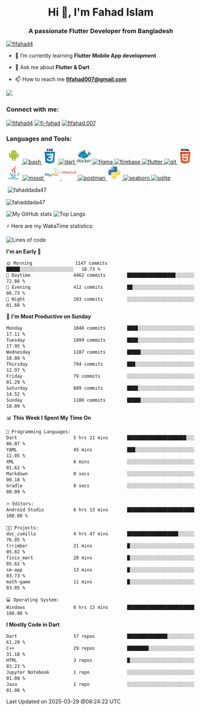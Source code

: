 <h1 align="center">Hi 👋, I'm Fahad Islam</h1>
<h3 align="center">A passionate Flutter Developer from Bangladesh</h3>

<p align="left"> <a href="https://twitter.com/fifahad4" target="blank"><img src="https://img.shields.io/twitter/follow/fifahad4?logo=twitter&style=for-the-badge" alt="fifahad4" /></a> </p>

- 🌱 I’m currently learning **Flutter Mobile App development**

- 💬 Ask me about **Flutter & Dart**

- 📫 How to reach me **fifahad007@gmail.com**

![](https://komarev.com/ghpvc/?username=Fahaddada47&color=blueviolet&style=for-the-badge)

<h3 align="left">Connect with me:</h3>
<p align="left">
<a href="https://twitter.com/fifahad4" target="blank"><img align="center" src="https://raw.githubusercontent.com/rahuldkjain/github-profile-readme-generator/master/src/images/icons/Social/twitter.svg" alt="fifahad4" height="30" width="40" /></a>
<a href="https://linkedin.com/in/fi-fahad" target="blank"><img align="center" src="https://raw.githubusercontent.com/rahuldkjain/github-profile-readme-generator/master/src/images/icons/Social/linked-in-alt.svg" alt="fi-fahad" height="30" width="40" /></a>
<a href="https://fb.com/fifahad.007" target="blank"><img align="center" src="https://raw.githubusercontent.com/rahuldkjain/github-profile-readme-generator/master/src/images/icons/Social/facebook.svg" alt="fifahad.007" height="30" width="40" /></a>
</p>

<h3 align="left">Languages and Tools:</h3>
<p align="left"> <a href="https://developer.android.com" target="_blank" rel="noreferrer"> <img src="https://raw.githubusercontent.com/devicons/devicon/master/icons/android/android-original-wordmark.svg" alt="android" width="40" height="40"/> </a> <a href="https://www.gnu.org/software/bash/" target="_blank" rel="noreferrer"> <img src="https://www.vectorlogo.zone/logos/gnu_bash/gnu_bash-icon.svg" alt="bash" width="40" height="40"/> </a> <a href="https://www.w3schools.com/css/" target="_blank" rel="noreferrer"> <img src="https://raw.githubusercontent.com/devicons/devicon/master/icons/css3/css3-original-wordmark.svg" alt="css3" width="40" height="40"/> </a> <a href="https://dart.dev" target="_blank" rel="noreferrer"> <img src="https://www.vectorlogo.zone/logos/dartlang/dartlang-icon.svg" alt="dart" width="40" height="40"/> </a> <a href="https://www.docker.com/" target="_blank" rel="noreferrer"> <img src="https://raw.githubusercontent.com/devicons/devicon/master/icons/docker/docker-original-wordmark.svg" alt="docker" width="40" height="40"/> </a> <a href="https://www.figma.com/" target="_blank" rel="noreferrer"> <img src="https://www.vectorlogo.zone/logos/figma/figma-icon.svg" alt="figma" width="40" height="40"/> </a> <a href="https://firebase.google.com/" target="_blank" rel="noreferrer"> <img src="https://www.vectorlogo.zone/logos/firebase/firebase-icon.svg" alt="firebase" width="40" height="40"/> </a> <a href="https://flutter.dev" target="_blank" rel="noreferrer"> <img src="https://www.vectorlogo.zone/logos/flutterio/flutterio-icon.svg" alt="flutter" width="40" height="40"/> </a> <a href="https://git-scm.com/" target="_blank" rel="noreferrer"> <img src="https://www.vectorlogo.zone/logos/git-scm/git-scm-icon.svg" alt="git" width="40" height="40"/> </a> <a href="https://www.w3.org/html/" target="_blank" rel="noreferrer"> <img src="https://raw.githubusercontent.com/devicons/devicon/master/icons/html5/html5-original-wordmark.svg" alt="html5" width="40" height="40"/> </a> <a href="https://www.java.com" target="_blank" rel="noreferrer"> <img src="https://raw.githubusercontent.com/devicons/devicon/master/icons/java/java-original.svg" alt="java" width="40" height="40"/> </a> <a href="https://www.microsoft.com/en-us/sql-server" target="_blank" rel="noreferrer"> <img src="https://www.svgrepo.com/show/303229/microsoft-sql-server-logo.svg" alt="mssql" width="40" height="40"/> </a> <a href="https://www.mysql.com/" target="_blank" rel="noreferrer"> <img src="https://raw.githubusercontent.com/devicons/devicon/master/icons/mysql/mysql-original-wordmark.svg" alt="mysql" width="40" height="40"/> </a> <a href="https://www.oracle.com/" target="_blank" rel="noreferrer"> <img src="https://raw.githubusercontent.com/devicons/devicon/master/icons/oracle/oracle-original.svg" alt="oracle" width="40" height="40"/> </a> <a href="https://postman.com" target="_blank" rel="noreferrer"> <img src="https://www.vectorlogo.zone/logos/getpostman/getpostman-icon.svg" alt="postman" width="40" height="40"/> </a> <a href="https://www.python.org" target="_blank" rel="noreferrer"> <img src="https://raw.githubusercontent.com/devicons/devicon/master/icons/python/python-original.svg" alt="python" width="40" height="40"/> </a> <a href="https://seaborn.pydata.org/" target="_blank" rel="noreferrer"> <img src="https://seaborn.pydata.org/_images/logo-mark-lightbg.svg" alt="seaborn" width="40" height="40"/> </a> <a href="https://www.sqlite.org/" target="_blank" rel="noreferrer"> <img src="https://www.vectorlogo.zone/logos/sqlite/sqlite-icon.svg" alt="sqlite" width="40" height="40"/> </a> </p>

<p>&nbsp;<img align="center" src="https://github-readme-stats.vercel.app/api?username=fahaddada47&show_icons=true&locale=en" alt="fahaddada47" /></p>

<p><img align="center" src="https://github-readme-streak-stats.herokuapp.com/?user=fahaddada47&theme=dark" alt="fahaddada47" /></p>


![My GitHub stats](https://github-readme-stats.vercel.app/api?username=Fahaddada47&show_icons=true&theme=radical)
![Top Langs](https://github-readme-stats.vercel.app/api/top-langs/?username=Fahaddada47&layout=donut)


⚡ Here are my WakaTime statistics:

<!--START_SECTION:waka-->
![Lines of code](https://img.shields.io/badge/From%20Hello%20World%20I%27ve%20Written-2.1%20million%20lines%20of%20code-blue)

**I'm an Early 🐤** 

```text
🌞 Morning                1147 commits        █████░░░░░░░░░░░░░░░░░░░░   18.73 % 
🌆 Daytime                4462 commits        ██████████████████░░░░░░░   72.86 % 
🌃 Evening                412 commits         ██░░░░░░░░░░░░░░░░░░░░░░░   06.73 % 
🌙 Night                  103 commits         ░░░░░░░░░░░░░░░░░░░░░░░░░   01.68 % 
```
📅 **I'm Most Productive on Sunday** 

```text
Monday                   1048 commits        ████░░░░░░░░░░░░░░░░░░░░░   17.11 % 
Tuesday                  1099 commits        ████░░░░░░░░░░░░░░░░░░░░░   17.95 % 
Wednesday                1107 commits        █████░░░░░░░░░░░░░░░░░░░░   18.08 % 
Thursday                 794 commits         ███░░░░░░░░░░░░░░░░░░░░░░   12.97 % 
Friday                   79 commits          ░░░░░░░░░░░░░░░░░░░░░░░░░   01.29 % 
Saturday                 889 commits         ████░░░░░░░░░░░░░░░░░░░░░   14.52 % 
Sunday                   1108 commits        █████░░░░░░░░░░░░░░░░░░░░   18.09 % 
```


📊 **This Week I Spent My Time On** 

```text
💬 Programming Languages: 
Dart                     5 hrs 21 mins       ██████████████████████░░░   86.07 % 
YAML                     45 mins             ███░░░░░░░░░░░░░░░░░░░░░░   12.05 % 
XML                      6 mins              ░░░░░░░░░░░░░░░░░░░░░░░░░   01.62 % 
Markdown                 0 secs              ░░░░░░░░░░░░░░░░░░░░░░░░░   00.18 % 
Gradle                   0 secs              ░░░░░░░░░░░░░░░░░░░░░░░░░   00.09 % 

🔥 Editors: 
Android Studio           6 hrs 13 mins       █████████████████████████   100.00 % 

🐱‍💻 Projects: 
doc_cumilla              4 hrs 47 mins       ███████████████████░░░░░░   76.85 % 
trrimber                 21 mins             █░░░░░░░░░░░░░░░░░░░░░░░░   05.82 % 
finix_mart               20 mins             █░░░░░░░░░░░░░░░░░░░░░░░░   05.62 % 
sm-app                   13 mins             █░░░░░░░░░░░░░░░░░░░░░░░░   03.73 % 
math-game                11 mins             █░░░░░░░░░░░░░░░░░░░░░░░░   03.05 % 

💻 Operating System: 
Windows                  6 hrs 13 mins       █████████████████████████   100.00 % 
```

**I Mostly Code in Dart** 

```text
Dart                     57 repos            ███████████████░░░░░░░░░░   61.29 % 
C++                      29 repos            ████████░░░░░░░░░░░░░░░░░   31.18 % 
HTML                     3 repos             █░░░░░░░░░░░░░░░░░░░░░░░░   03.23 % 
Jupyter Notebook         1 repo              ░░░░░░░░░░░░░░░░░░░░░░░░░   01.08 % 
Java                     1 repo              ░░░░░░░░░░░░░░░░░░░░░░░░░   01.08 % 
```




 Last Updated on 2025-03-29 @08:24:22 UTC
<!--END_SECTION:waka-->

